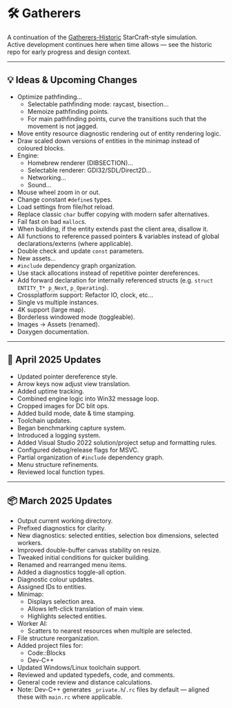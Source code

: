﻿# 🛠️ **Gatherers**

A continuation of the [Gatherers-Historic](https://github.com/Broosky/Gatherers-Historic) StarCraft-style simulation.  
Active development continues here when time allows — see the historic repo for early progress and design context.

---

## 💡 Ideas & Upcoming Changes

- Optimize pathfinding...
  - Selectable pathfinding mode: raycast, bisection...
  - Memoize pathfinding points.
  - For main pathfinding points, curve the transitions such that the movement is not jagged.
- Move entity resource diagnostic rendering out of entity rendering logic.
- Draw scaled down versions of entities in the minimap instead of coloured blocks.
- Engine:
  - Homebrew renderer (DIBSECTION)...
  - Selectable renderer: GDI32/SDL/Direct2D...
  - Networking...
  - Sound...
- Mouse wheel zoom in or out.
- Change constant `#define`s types.
- Load settings from file/hot reload.
- Replace classic `char` buffer copying with modern safer alternatives.
- Fail fast on bad `malloc`s.
- When building, if the entity extends past the client area, disallow it.
- All functions to reference passed pointers & variables instead of global declarations/externs (where applicable).
- Double check and update `const` parameters.
- New assets...
- `#include` dependency graph organization.
- Use stack allocations instead of repetitive pointer dereferences.
- Add forward declaration for internally referenced structs (e.g. `struct ENTITY_T* p_Next`, `p_Operating`).
- Crossplatform support: Refactor IO, clock, etc...
- Single vs multiple instances.
- 4K support (large map).
- Borderless windowed mode (toggleable).
- Images -> Assets (renamed).
- Doxygen documentation.

---

## 🔄 April 2025 Updates

- Updated pointer dereference style.
- Arrow keys now adjust view translation.
- Added uptime tracking.
- Combined engine logic into Win32 message loop.
- Cropped images for DC blit ops.
- Added build mode, date & time stamping.
- Toolchain updates.
- Began benchmarking capture system.
- Introduced a logging system.
- Added Visual Studio 2022 solution/project setup and formatting rules.
- Configured debug/release flags for MSVC.
- Partial organization of `#include` dependency graph.
- Menu structure refinements.
- Reviewed local function types.

---

## 📦 March 2025 Updates

- Output current working directory.
- Prefixed diagnostics for clarity.
- New diagnostics: selected entities, selection box dimensions, selected workers.
- Improved double-buffer canvas stability on resize.
- Tweaked initial conditions for quicker building.
- Renamed and rearranged menu items.
- Added a diagnostics toggle-all option.
- Diagnostic colour updates.
- Assigned IDs to entities.
- Minimap:
  - Displays selection area.
  - Allows left-click translation of main view.
  - Highlights selected entities.
- Worker AI:
  - Scatters to nearest resources when multiple are selected.
- File structure reorganization.
- Added project files for:
  - Code::Blocks
  - Dev-C++
- Updated Windows/Linux toolchain support.
- Reviewed and updated typedefs, code, and comments.
- General code review and distance calculations.
- Note: Dev-C++ generates `_private.h`/`.rc` files by default — aligned these with `main.rc` where applicable.